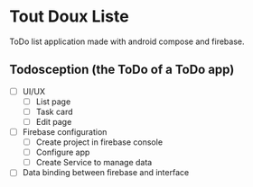# Tout Doux Liste

ToDo list application made with android compose and firebase.

## Todosception (the ToDo of a ToDo app)

- [ ] UI/UX
  - [ ] List page
  - [ ] Task card
  - [ ] Edit page
- [ ] Firebase configuration
  - [ ] Create project in firebase console
  - [ ] Configure app
  - [ ] Create Service to manage data
- [ ] Data binding between firebase and interface